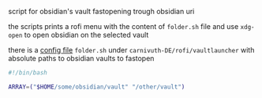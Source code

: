 script for obsidian's vault fastopening trough obsidian uri

the scripts prints a rofi menu with the content of `folder.sh` file and use `xdg-open`  to open obsidian on the selected vault 

there is a [config file](ARRAY_DATA_FILE.md) `folder.sh` under `carnivuth-DE/rofi/vaultlauncher` with absolute paths to obsidian vaults to fastopen

```bash
#!/bin/bash

ARRAY=("$HOME/some/obsidian/vault" "/other/vault")
```